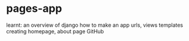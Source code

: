 # pages-app
learnt:
an overview of django
how to make an app
urls, views
templates
creating homepage, about page
GitHub
